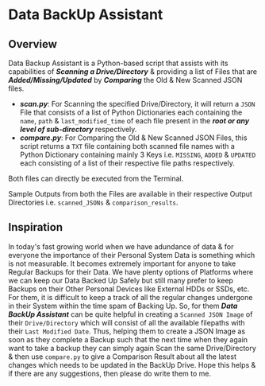 # Data BackUp Assistant

## Overview

Data Backup Assistant is a Python-based script that assists with its capabilities of ***Scanning a Drive/Directory*** & providing a list of Files that are ***Added/Missing/Updated*** by ***Comparing*** the Old & New Scanned JSON files.

- ***scan.py***: For Scanning the specified Drive/Directory, it will return a `JSON` File that consists of a list of Python Dictionaries each containing the `name`, `path` & `last_modified_time` of each file present in the ***root or any level of sub-directory*** respectively.
- ***compare.py***: For Comparing the Old & New Scanned JSON Files, this script returns a `TXT` file containing both scanned file names with a Python Dictionary containing mainly 3 Keys i.e. `MISSING`, `ADDED` & `UPDATED` each consisting of a list of their respective file paths respectively.

Both files can directly be executed from the Terminal.

Sample Outputs from both the Files are available in their respective Output Directories i.e. `scanned_JSONs` & `comparison_results`.

## Inspiration

In today's fast growing world when we have adundance of data & for everyone the importance of their Personal System Data is something which is not measurable. It becomes extremely important for anyone to take Regular Backups for their Data.
We have plenty options of Platforms where we can keep our Data Backed Up Safely but still many prefer to keep Backups on their Other Personal Devices like External HDDs or SSDs, etc.
For them, it is difficult to keep a track of all the regular changes undergone in their System within the time spam of Backing Up.
So, for them ***Data BackUp Assistant*** can be quite helpful in creating a `Scanned JSON Image` of their `Drive/Directory` which will consist of all the available filepaths with their `Last Modified Date`.
Thus, helping them to create a JSON Image as soon as they complete a Backup such that the next time when they again want to take a backup they can simply again Scan the same Drive/Directory & then use `compare.py` to give a Comparison Result about all the latest changes which needs to be updated in the BackUp Drive.
Hope this helps & if there are any suggestions, then please do write them to me.
